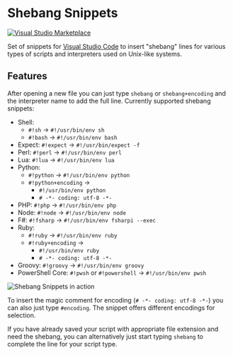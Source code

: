 # Shebang Snippets

[![Visual Studio Marketplace](https://img.shields.io/vscode-marketplace/v/rpinski.shebang-snippets.svg)](https://marketplace.visualstudio.com/items?itemName=rpinski.shebang-snippets)

Set of snippets for [Visual Studio Code](https://code.visualstudio.com/) to insert "shebang" lines for various types of scripts and interpreters used on Unix-like systems.

## Features

After opening a new file you can just type `shebang` or `shebang+encoding` and the interpreter name to add the full line. Currently supported shebang snippets:

- Shell:
  - `#!sh` -> `#!/usr/bin/env sh`
  - `#!bash` -> `#!/usr/bin/env bash`
- Expect: `#!expect` -> `#!/usr/bin/expect -f`
- Perl: `#!perl` -> `#!/usr/bin/env perl`
- Lua: `#!lua` -> `#!/usr/bin/env lua`
- Python:
  - `#!python` -> `#!/usr/bin/env python`
  - `#!python+encoding` ->
    - `#!/usr/bin/env python`
    - `# -*- coding: utf-8 -*-`
- PHP: `#!php` -> `#!/usr/bin/env php`
- Node: `#!node` -> `#!/usr/bin/env node`
- F#: `#!fsharp` -> `#!/usr/bin/env fsharpi --exec`
- Ruby:
  - `#!ruby` -> `#!/usr/bin/env ruby`
  - `#!ruby+encoding` ->
    - `#!/usr/bin/env ruby`
    - `# -*- coding: utf-8 -*-`
- Groovy: `#!groovy` -> `#!/usr/bin/env groovy`
- PowerShell Core: `#!pwsh` or `#!powershell` -> `#!/usr/bin/env pwsh`

![Shebang Snippets in action](https://user-images.githubusercontent.com/1767539/31865808-113720ae-b775-11e7-9267-e9c722ef4ac2.png)

To insert the magic comment for encoding (`# -*- coding: utf-8 -*-`) you can also just type `#encoding`. The snippet offers different encodings for selection.

If you have already saved your script with appropriate file extension and need the shebang, you can alternatively just start typing `shebang` to complete the line for your script type.
